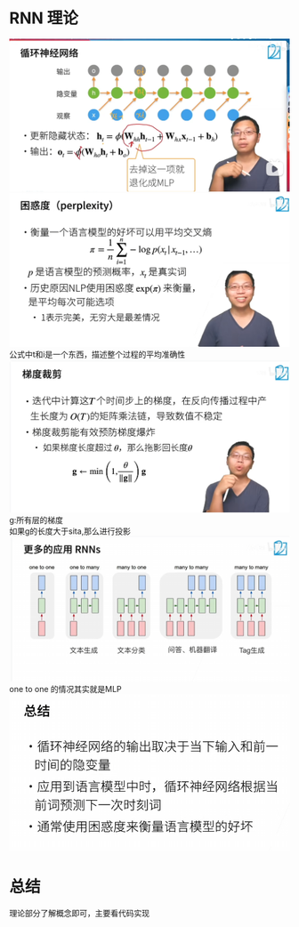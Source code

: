 # RNN 理论
![alt text](image.png)
![alt text](image-1.png)
公式中t和i是一个东西，描述整个过程的平均准确性  
![alt text](image-2.png)
g:所有层的梯度  
如果g的长度大于sita,那么进行投影
![alt text](image-3.png)
one to one 的情况其实就是MLP  
![alt text](image-4.png)

# 总结
理论部分了解概念即可，主要看代码实现